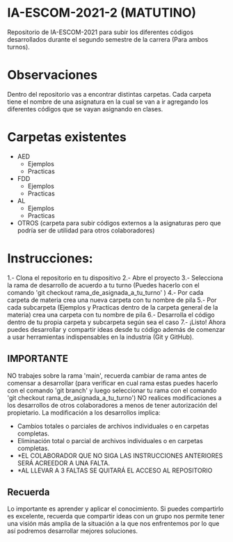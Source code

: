 # IA-ESCOM-2021-2 (MATUTINO)
Repositorio de IA-ESCOM-2021 para subir los diferentes códigos desarrollados durante el segundo semestre de la carrera (Para ambos turnos).

# Observaciones
Dentro del repositorio vas a encontrar distintas carpetas. Cada carpeta tiene el nombre de una asignatura en la cual se van a ir agregando los diferentes códigos que se vayan asignando en clases. 

# Carpetas existentes
- AED 
  - Ejemplos
  - Practicas
- FDD
  - Ejemplos
  - Practicas
- AL
  - Ejemplos
  - Practicas
- OTROS (carpeta para subir códigos externos a la asignaturas pero que podría ser de utilidad para otros colaboradores)
 
# Instrucciones:
1.- Clona el repositorio en tu dispositivo
2.- Abre el proyecto
3.- Selecciona la rama de desarrollo de acuerdo a tu turno (Puedes hacerlo con el comando 'git checkout rama_de_asignada_a_tu_turno' )
4.- Por cada carpeta de materia crea una nueva carpeta con tu nombre de pila
5.- Por cada subcarpeta (Ejemplos y Practicas dentro de la carpeta general de la materia) crea una carpeta con tu nombre de pila
6.- Desarrolla el código dentro de tu propia carpeta y subcarpeta según sea el caso
7.- ¡Listo! Ahora puedes desarrollar y compartir ideas desde tu código además de comenzar a usar herramientas indispensables en la industria (Git y GitHub).

## IMPORTANTE
NO trabajes sobre la rama 'main', recuerda cambiar de rama antes de comensar a desarrollar (para verificar en cual rama estas puedes hacerlo con el comando  'git branch' y luego seleccionar tu rama con el comando 'git checkout rama_de_asignada_a_tu_turno')
NO realices modificaciones a los desarrollos de otros colaboradores a menos de tener autorización del propietario.
La modificación a los desarrollos implica:
- Cambios totales o parciales de archivos individuales o en carpetas completas.
- Eliminación total o parcial de archivos individuales o en carpetas completas.
 - *EL COLABORADOR QUE NO SIGA LAS INSTRUCCIONES ANTERIORES SERÁ ACREEDOR A UNA FALTA. 
 - *AL LLEVAR A 3 FALTAS SE QUITARÁ EL ACCESO AL REPOSITORIO

## Recuerda
Lo importante es aprender y aplicar el conocimiento. Si puedes compartirlo es excelente, recuerda que compartir ideas con un grupo nos permite tener una visión más amplia de la situación a la que nos enfrentemos por lo que así podremos desarrollar mejores soluciones.

